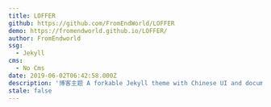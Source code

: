 ```yaml
---
title: LOFFER
github: https://github.com/FromEndWorld/LOFFER
demo: https://fromendworld.github.io/LOFFER/
author: FromEndworld
ssg:
  - Jekyll
cms:
  - No Cms
date: 2019-06-02T06:42:58.000Z
description: '博客主题 A forkable Jekyll theme with Chinese UI and document '
stale: false
---
```

